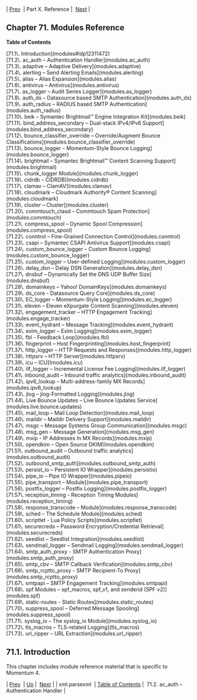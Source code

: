 | [Prev](lua.ref.xml.parsexml)  | Part X. Reference |  [Next](modules.ac_auth) |

## Chapter 71. Modules Reference

**Table of Contents**

<dl class="toc">

<dt>[71.1\. Introduction](modules#idp12311472)</dt>

<dt>[71.2\. ac_auth – Authentication Handler](modules.ac_auth)</dt>

<dt>[71.3\. adaptive – Adaptive Delivery](modules.adaptive)</dt>

<dt>[71.4\. alerting – Send Alerting Emails](modules.alerting)</dt>

<dt>[71.5\. alias – Alias Expansion](modules.alias)</dt>

<dt>[71.6\. antivirus – Antivirus](modules.antivirus)</dt>

<dt>[71.7\. as_logger – Audit Series Logger](modules.as_logger)</dt>

<dt>[71.8\. auth_ds – Datasource based SMTP Authentication](modules.auth_ds)</dt>

<dt>[71.9\. auth_radius – RADIUS based SMTP Authentication](modules.auth_radius)</dt>

<dt>[71.10\. beik – Symantec Brightmail™ Engine Integration Kit](modules.beik)</dt>

<dt>[71.11\. bind_address_secondary – Dual-stack IPv4/IPv6 Support](modules.bind_address_secondary)</dt>

<dt>[71.12\. bounce_classifier_override – Override/Augment Bounce Classifications](modules.bounce_classifier_override)</dt>

<dt>[71.13\. bounce_logger – Momentum-Style Bounce Logging](modules.bounce_logger)</dt>

<dt>[71.14\. brightmail – Symantec Brightmail™ Content Scanning Support](modules.brightmail)</dt>

<dt>[71.15\. chunk_logger Module](modules.chunk_logger)</dt>

<dt>[71.16\. cidrdb – CIDRDB](modules.cidrdb)</dt>

<dt>[71.17\. clamav – ClamAV](modules.clamav)</dt>

<dt>[71.18\. cloudmark – Cloudmark Authority® Content Scanning](modules.cloudmark)</dt>

<dt>[71.19\. cluster – Cluster](modules.cluster)</dt>

<dt>[71.20\. commtouch_ctasd – Commtouch Spam Protection](modules.commtouch)</dt>

<dt>[71.21\. compress_spool – Dynamic Spool Compression](modules.compress_spool)</dt>

<dt>[71.22\. conntrol – Fine-Grained Connection Control](modules.conntrol)</dt>

<dt>[71.23\. csapi – Symantec CSAPI Antivirus Support](modules.csapi)</dt>

<dt>[71.24\. custom_bounce_logger – Custom Bounce Logging](modules.custom_bounce_logger)</dt>

<dt>[71.25\. custom_logger – User-defined Logging](modules.custom_logger)</dt>

<dt>[71.26\. delay_dsn – Delay DSN Generation](modules.delay_dsn)</dt>

<dt>[71.27\. dnsbuf – Dynamically Set the DNS UDP Buffer Size](modules.dnsbuf)</dt>

<dt>[71.28\. domainkeys – Yahoo! DomainKeys](modules.domainkeys)</dt>

<dt>[71.29\. ds_core - Datasource Query Core](modules.ds_core)</dt>

<dt>[71.30\. EC_logger – Momentum-Style Logging](modules.ec_logger)</dt>

<dt>[71.31\. eleven – Eleven eXpurgate Content Scanning](modules.eleven)</dt>

<dt>[71.32\. engagement_tracker – HTTP Engagement Tracking](modules.engage_tracker)</dt>

<dt>[71.33\. event_hydrant – Message Tracking](modules.event_hydrant)</dt>

<dt>[71.34\. exim_logger – Exim Logging](modules.exim_logger)</dt>

<dt>[71.35\. fbl - Feedback Loop](modules.fbl)</dt>

<dt>[71.36\. fingerprint – Host Fingerprinting](modules.host_fingerprint)</dt>

<dt>[71.37\. http_logger – HTTP Requests and Responses](modules.http_logger)</dt>

<dt>[71.38\. httpsrv – HTTP Server](modules.httpsrv)</dt>

<dt>[71.39\. icu – ICU](modules.icu)</dt>

<dt>[71.40\. ilf_logger – Incremental License Fee Logging](modules.ilf_logger)</dt>

<dt>[71.41\. inbound_audit – Inbound traffic analytics](modules.inbound_audit)</dt>

<dt>[71.42\. ipv6_lookup – Multi-address-family MX Records](modules.ipv6_lookup)</dt>

<dt>[71.43\. jlog – jlog-Formatted Logging](modules.jlog)</dt>

<dt>[71.44\. Live Bounce Updates – Live Bounce Updates Service](modules.live.bounce.updates)</dt>

<dt>[71.45\. mail_loop – Mail Loop Detection](modules.mail_loop)</dt>

<dt>[71.46\. maildir – Maildir Delivery Support](modules.maildir)</dt>

<dt>[71.47\. msgc – Message Systems Group Communication](modules.msgc)</dt>

<dt>[71.48\. msg_gen – Message Generation](modules.msg_gen)</dt>

<dt>[71.49\. mxip - IP Addresses In MX Records](modules.mxip)</dt>

<dt>[71.50\. opendkim – Open Source DKIM](modules.opendkim)</dt>

<dt>[71.51\. outbound_audit – Outbound traffic analytics](modules.outbound_audit)</dt>

<dt>[71.52\. outbound_smtp_auth](modules.outbound_smtp_auth)</dt>

<dt>[71.53\. persist_io – Persistent IO Wrapper](modules.persistio)</dt>

<dt>[71.54\. pipe_io – Pipe IO Wrapper](modules.pipeio)</dt>

<dt>[71.55\. pipe_transport – Module](modules.pipe_transport)</dt>

<dt>[71.56\. postfix_logger – Postfix Logging](modules.postfix_logger)</dt>

<dt>[71.57\. reception_timing - Reception Timing Modules](modules.reception_timing)</dt>

<dt>[71.58\. response_transcode – Module](modules.response_transcode)</dt>

<dt>[71.59\. sched – The Schedule Module](modules.sched)</dt>

<dt>[71.60\. scriptlet - Lua Policy Scripts](modules.scriptlet)</dt>

<dt>[71.61\. securecreds – Password Encryption/Credential Retrieval](modules.securecreds)</dt>

<dt>[71.62\. seedlist – Seedlist Integration](modules.seedlist)</dt>

<dt>[71.63\. sendmail_logger – Sendmail Logging](modules.sendmail_logger)</dt>

<dt>[71.64\. smtp_auth_proxy - SMTP Authentication Proxy](modules.smtp_auth_proxy)</dt>

<dt>[71.65\. smtp_cbv – SMTP Callback Verification](modules.smtp_cbv)</dt>

<dt>[71.66\. smtp_rcptto_proxy - SMTP Recipient-To Proxy](modules.smtp_rcptto_proxy)</dt>

<dt>[71.67\. smtpapi – SMTP Engagement Tracking](modules.smtpapi)</dt>

<dt>[71.68\. spf Modules – spf_macros, spf_v1, and senderid (SPF v2)](modules.spf)</dt>

<dt>[71.69\. static-routes - Static Routes](modules.static_routes)</dt>

<dt>[71.70\. suppress_spool – Deferred Message Spooling](modules.suppress_spool)</dt>

<dt>[71.71\. syslog_io – The syslog_io Module](modules.syslog_io)</dt>

<dt>[71.72\. tls_macros – TLS-related Logging](tls_macros)</dt>

<dt>[71.73\. url_ripper – URL Extraction](modules.url_ripper)</dt>

</dl>

## 71.1. Introduction

This chapter includes module reference material that is specific to Momentum 4.

| [Prev](lua.ref.xml.parsexml)  | [Up](p.reference) |  [Next](modules.ac_auth) |
| xml.parsexml  | [Table of Contents](index) |  71.2. ac_auth – Authentication Handler |

